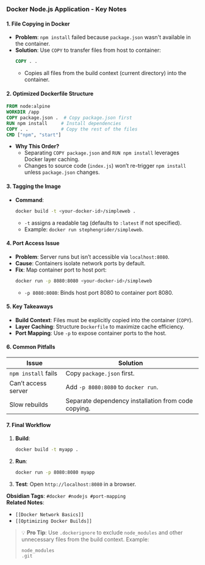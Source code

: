 ### **Docker Node.js Application - Key Notes**

#### **1. File Copying in Docker**
- **Problem**: `npm install` failed because `package.json` wasn't available in the container.
- **Solution**: Use `COPY` to transfer files from host to container:
  ```dockerfile
  COPY . .
  ```
  - Copies all files from the build context (current directory) into the container.

#### **2. Optimized Dockerfile Structure**
```dockerfile
FROM node:alpine
WORKDIR /app
COPY package.json .  # Copy package.json first
RUN npm install     # Install dependencies
COPY . .            # Copy the rest of the files
CMD ["npm", "start"]
```
- **Why This Order?**  
  - Separating `COPY package.json` and `RUN npm install` leverages Docker layer caching.  
  - Changes to source code (`index.js`) won’t re-trigger `npm install` unless `package.json` changes.

#### **3. Tagging the Image**
- **Command**:  
  ```bash
  docker build -t <your-docker-id>/simpleweb .
  ```
  - `-t` assigns a readable tag (defaults to `:latest` if not specified).  
  - Example: `docker run stephengrider/simpleweb`.

#### **4. Port Access Issue**
- **Problem**: Server runs but isn’t accessible via `localhost:8080`.  
- **Cause**: Containers isolate network ports by default.  
- **Fix**: Map container port to host port:  
  ```bash
  docker run -p 8080:8080 <your-docker-id>/simpleweb
  ```
  - `-p 8080:8080`: Binds host port 8080 to container port 8080.

#### **5. Key Takeaways**
- **Build Context**: Files must be explicitly copied into the container (`COPY`).  
- **Layer Caching**: Structure `Dockerfile` to maximize cache efficiency.  
- **Port Mapping**: Use `-p` to expose container ports to the host.  

#### **6. Common Pitfalls**
| Issue | Solution |
|-------|----------|
| `npm install` fails | Copy `package.json` first. |
| Can’t access server | Add `-p 8080:8080` to `docker run`. |
| Slow rebuilds | Separate dependency installation from code copying. |

#### **7. Final Workflow**
1. **Build**:  
   ```bash
   docker build -t myapp .
   ```
2. **Run**:  
   ```bash
   docker run -p 8080:8080 myapp
   ```
3. **Test**: Open `http://localhost:8080` in a browser.

**Obsidian Tags**: `#docker #nodejs #port-mapping`  
**Related Notes**:  
- `[[Docker Network Basics]]`  
- `[[Optimizing Docker Builds]]`  

> 💡 **Pro Tip**: Use `.dockerignore` to exclude `node_modules` and other unnecessary files from the build context. Example:
> ```
> node_modules
> .git
> ```